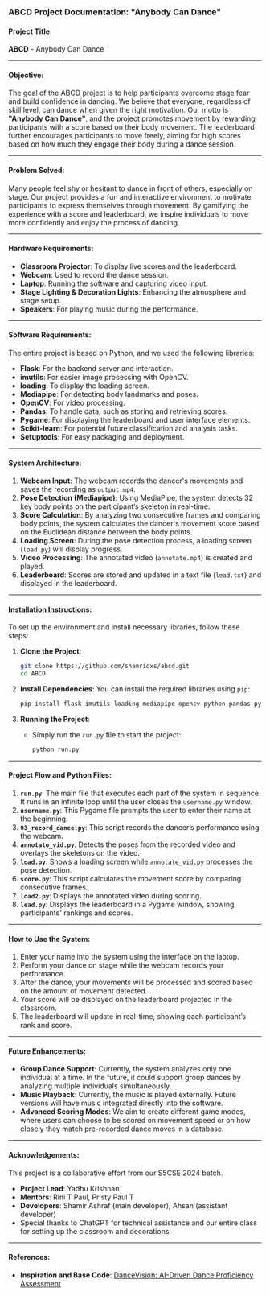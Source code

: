 ### ABCD Project Documentation: "Anybody Can Dance"

#### **Project Title**:
**ABCD** - Anybody Can Dance

---

#### **Objective**:
The goal of the ABCD project is to help participants overcome stage fear and build confidence in dancing. We believe that everyone, regardless of skill level, can dance when given the right motivation. Our motto is **"Anybody Can Dance"**, and the project promotes movement by rewarding participants with a score based on their body movement. The leaderboard further encourages participants to move freely, aiming for high scores based on how much they engage their body during a dance session.

---

#### **Problem Solved**:
Many people feel shy or hesitant to dance in front of others, especially on stage. Our project provides a fun and interactive environment to motivate participants to express themselves through movement. By gamifying the experience with a score and leaderboard, we inspire individuals to move more confidently and enjoy the process of dancing.

---

#### **Hardware Requirements**:
- **Classroom Projector**: To display live scores and the leaderboard.
- **Webcam**: Used to record the dance session.
- **Laptop**: Running the software and capturing video input.
- **Stage Lighting & Decoration Lights**: Enhancing the atmosphere and stage setup.
- **Speakers**: For playing music during the performance.

---

#### **Software Requirements**:
The entire project is based on Python, and we used the following libraries:
- **Flask**: For the backend server and interaction.
- **imutils**: For easier image processing with OpenCV.
- **loading**: To display the loading screen.
- **Mediapipe**: For detecting body landmarks and poses.
- **OpenCV**: For video processing.
- **Pandas**: To handle data, such as storing and retrieving scores.
- **Pygame**: For displaying the leaderboard and user interface elements.
- **Scikit-learn**: For potential future classification and analysis tasks.
- **Setuptools**: For easy packaging and deployment.

---

#### **System Architecture**:
1. **Webcam Input**: The webcam records the dancer's movements and saves the recording as `output.mp4`.
2. **Pose Detection (Mediapipe)**: Using MediaPipe, the system detects 32 key body points on the participant’s skeleton in real-time.
3. **Score Calculation**: By analyzing two consecutive frames and comparing body points, the system calculates the dancer's movement score based on the Euclidean distance between the body points.
4. **Loading Screen**: During the pose detection process, a loading screen (`load.py`) will display progress.
5. **Video Processing**: The annotated video (`annotate.mp4`) is created and played.
6. **Leaderboard**: Scores are stored and updated in a text file (`lead.txt`) and displayed in the leaderboard.

---

#### **Installation Instructions**:
To set up the environment and install necessary libraries, follow these steps:

1. **Clone the Project**:
   ```bash
   git clone https://github.com/shamrioxs/abcd.git
   cd ABCD
   ```

2. **Install Dependencies**:
   You can install the required libraries using `pip`:
   ```bash
   pip install flask imutils loading mediapipe opencv-python pandas pygame scikit-learn setuptools
   ```

3. **Running the Project**:
   - Simply run the `run.py` file to start the project:
     ```bash
     python run.py
     ```

---

#### **Project Flow and Python Files**:
1. **`run.py`**: The main file that executes each part of the system in sequence. It runs in an infinite loop until the user closes the `username.py` window.
2. **`username.py`**: This Pygame file prompts the user to enter their name at the beginning.
3. **`03_record_dance.py`**: This script records the dancer’s performance using the webcam.
4. **`annotate_vid.py`**: Detects the poses from the recorded video and overlays the skeletons on the video.
5. **`load.py`**: Shows a loading screen while `annotate_vid.py` processes the pose detection.
6. **`score.py`**: This script calculates the movement score by comparing consecutive frames.
7. **`load2.py`**: Displays the annotated video during scoring.
8. **`lead.py`**: Displays the leaderboard in a Pygame window, showing participants' rankings and scores.

---

#### **How to Use the System**:
1. Enter your name into the system using the interface on the laptop.
2. Perform your dance on stage while the webcam records your performance.
3. After the dance, your movements will be processed and scored based on the amount of movement detected.
4. Your score will be displayed on the leaderboard projected in the classroom.
5. The leaderboard will update in real-time, showing each participant’s rank and score.

---

#### **Future Enhancements**:
- **Group Dance Support**: Currently, the system analyzes only one individual at a time. In the future, it could support group dances by analyzing multiple individuals simultaneously.
- **Music Playback**: Currently, the music is played externally. Future versions will have music integrated directly into the software.
- **Advanced Scoring Modes**: We aim to create different game modes, where users can choose to be scored on movement speed or on how closely they match pre-recorded dance moves in a database.

---

#### **Acknowledgements**:
This project is a collaborative effort from our S5CSE 2024 batch.
- **Project Lead**: Yadhu Krishnan
- **Mentors**: Rini T Paul, Pristy Paul T
- **Developers**: Shamir Ashraf (main developer), Ahsan (assistant developer)
- Special thanks to ChatGPT for technical assistance and our entire class for setting up the classroom and decorations.

---

#### **References**:
- **Inspiration and Base Code**: [DanceVision: AI-Driven Dance Proficiency Assessment](https://github.com/zin288/DanceVision-AI-Driven-Dance-Proficiency-Assessment)
